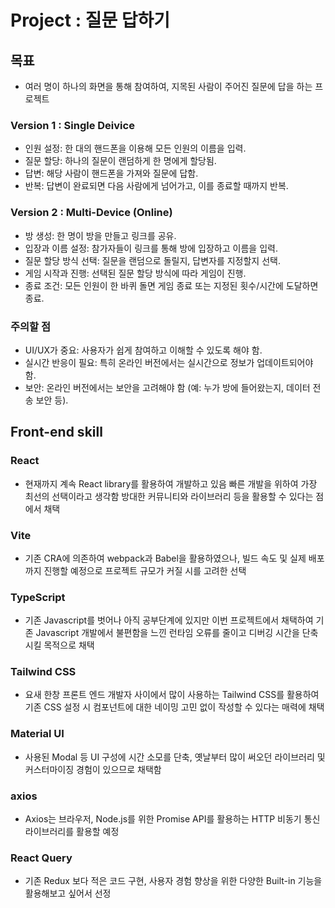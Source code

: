 # Project : 질문 답하기

## 목표
- 여러 명이 하나의 화면을 통해 참여하여, 지목된 사람이 주어진 질문에 답을 하는 프로젝트

### Version 1 : Single Deivice
- 인원 설정: 한 대의 핸드폰을 이용해 모든 인원의 이름을 입력.
- 질문 할당: 하나의 질문이 랜덤하게 한 명에게 할당됨.
- 답변: 해당 사람이 핸드폰을 가져와 질문에 답함.
- 반복: 답변이 완료되면 다음 사람에게 넘어가고, 이를 종료할 때까지 반복.

### Version 2 : Multi-Device (Online)
- 방 생성: 한 명이 방을 만들고 링크를 공유.
- 입장과 이름 설정: 참가자들이 링크를 통해 방에 입장하고 이름을 입력.
- 질문 할당 방식 선택: 질문을 랜덤으로 돌릴지, 답변자를 지정할지 선택.
- 게임 시작과 진행: 선택된 질문 할당 방식에 따라 게임이 진행.
- 종료 조건: 모든 인원이 한 바퀴 돌면 게임 종료 또는 지정된 횟수/시간에 도달하면 종료.

### 주의할 점
- UI/UX가 중요: 사용자가 쉽게 참여하고 이해할 수 있도록 해야 함.
- 실시간 반응이 필요: 특히 온라인 버전에서는 실시간으로 정보가 업데이트되어야 함.
- 보안: 온라인 버전에서는 보안을 고려해야 함 (예: 누가 방에 들어왔는지, 데이터 전송 보안 등).

## Front-end skill
### React
   - 현재까지 계속 React library를 활용하여 개발하고 있음 빠른 개발을 위하여 가장 최선의 선택이라고 생각함 방대한 커뮤니티와 라이브러리 등을 활용할 수 있다는 점에서 채택

### Vite
   - 기존 CRA에 의존하여 webpack과 Babel을 활용하였으나, 빌드 속도 및 실제 배포까지 진행할 예정으로 프로젝트 규모가 커질 시를 고려한 선택

### TypeScript
   - 기존 Javascript를 벗어나 아직 공부단계에 있지만 이번 프로젝트에서 채택하여 기존 Javascript 개발에서 불편함을 느낀 런타임 오류를 줄이고 디버깅 시간을 단축시킬 목적으로 채택

### Tailwind CSS
   - 요새 한창 프론트 엔드 개발자 사이에서 많이 사용하는 Tailwind CSS를 활용하여 기존 CSS 설정 시 컴포넌트에 대한 네이밍 고민 없이 작성할 수 있다는 매력에 채택

### Material UI
   - 사용된 Modal 등 UI 구성에 시간 소모를 단축, 옛날부터 많이 써오던 라이브러리 및 커스터마이징 경험이 있으므로 채택함

### axios
   - Axios는 브라우저, Node.js를 위한 Promise API를 활용하는 HTTP 비동기 통신 라이브러리를 활용할 예정

### React Query
   - 기존 Redux 보다 적은 코드 구현, 사용자 경험 향상을 위한 다양한 Built-in 기능을 활용해보고 싶어서 선정
